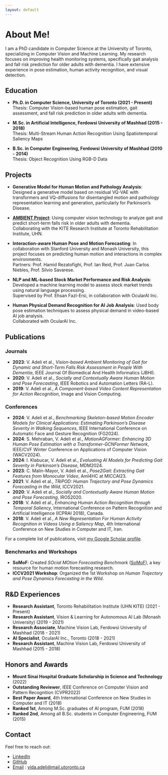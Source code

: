 ```yaml
---
layout: default
---
```


# About Me!

I am a PhD candidate in Computer Science at the University of Toronto, specializing in Computer Vision and Machine Learning. My research focuses on improving health monitoring systems, specifically gait analysis and fall risk prediction for older adults with dementia. I have extensive experience in pose estimation, human activity recognition, and visual detection.

## Education

- **Ph.D. in Computer Science, University of Toronto (2021 - Present)**  
  Thesis: Computer Vision-based human pose estimation, gait assessment, and fall risk prediction in older adults with dementia.  

- **M.Sc. in Artificial Intelligence, Ferdowsi University of Mashhad (2015 - 2018)**  
  Thesis: Multi-Stream Human Action Recognition Using Spatiotemporal Saliency Maps  
 
- **B.Sc. in Computer Engineering, Ferdowsi University of Mashhad (2010 - 2014)**  
  Thesis: Object Recognition Using RGB-D Data  

## Projects
- **Generative Model for Human Motion and Pathology Analysis**: Designed a generative model based on residual VQ-VAE with transformers and VQ-diffusions for disentangled motion and pathology representation learning and generation, particularly for Parkinson’s Disease.  

- **[AMBIENT Project](https://github.com/vida-adeli/AMBIENT-Project)**: Using computer vision technology to analyze gait and predict short-term falls risk in older adults with dementia.  
  Collaborating with the KITE Research Institute at Toronto Rehabilitation Institute, UHN.

- **Interaction-aware Human Pose and Motion Forecasting**: In collaboration with Stanford University and Monash University, this project focuses on predicting human motion and interactions in complex environments.  
  Partners: Prof. Hamid Rezatofighi, Prof. Ian Reid, Prof. Juan Carlos Niebles, Prof. Silvio Savarese.

- **NLP and ML-based Stock Market Performance and Risk Analysis**: Developed a machine learning model to assess stock market trends using natural language processing.  
  Supervised by Prof. Ehsan Fazl-Ersi, in collaboration with OcularAI Inc.

- **Human Physical Demand Recognition for AI Job Analysis**: Used body pose estimation techniques to assess physical demand in video-based AI job analysis.  
  Collaborated with OcularAI Inc.

## Publications

### Journals
- **2023**: V. Adeli et al., *Vision-based Ambient Monitoring of Gait for Dynamic and Short-Term Falls Risk Assessment in People With Dementia*, IEEE Journal Of Biomedical And Health Informatics (JBHI).
- **2020**: V. Adeli et al., *Socially and Contextually Aware Human Motion and Pose Forecasting*, IEEE Robotics and Automation Letters (RA-L).
- **2019**: V. Adeli et al., *A Component-based Video Content Representation for Action Recognition*, Image and Vision Computing.

### Conferences
- **2024**: V. Adeli et al., *Benchmarking Skeleton-based Motion Encoder Models for Clinical Applications: Estimating Parkinson’s Disease Severity in Walking Sequences*, IEEE International Conference on Automatic Face and Gesture Recognition (FG2024).
- **2024**: S. Mehraban, V. Adeli et al., *MotionAGFormer: Enhancing 3D Human Pose Estimation with a Transformer-GCNFormer Network*, IEEE/CVF Winter Conference on Applications of Computer Vision (WACV2024).
- **2024**: I. Klabucar, V. Adeli et al., *Evaluating AI Models for Predicting Gait Severity in Parkinson’s Disease*, MDM2024.
- **2023**: C. Malin-Mayor, V. Adeli et al., *Pose2Gait: Extracting Gait Features from Monocular Video*, AmI4HC at MICCAI23.
- **2021**: V. Adeli et al., *TRiPOD: Human Trajectory and Pose Dynamics Forecasting in the Wild*, ICCV2021.
- **2020**: V. Adeli et al., *Socially and Contextually Aware Human Motion and Pose Forecasting*, IROS2020.
- **2018**: V. Adeli et al., *Enhancing Human Action Recognition through Temporal Saliency*, International Conference on Pattern Recognition and Artificial Intelligence (ICPRAI 2018), Canada.
- **2018**: V. Adeli et al., *A New Representation For Human Activity Recognition in Videos Using a Saliency Map*, 4th International Conference on New Studies in Computer and IT, Iran.

For a complete list of publications, visit [my Google Scholar profile](https://scholar.google.com/citations?user=j_mCCb0AAAAJ&hl=en).

### Benchmarks and Workshops
- **SoMoF**: Created *SOcial MOtion Forecasting Benchmark* ([SoMoF](http://somof.stanford.edu)), a key resource for human motion forecasting research.
- **ICCV2021 Workshop**: Organized the 1st Workshop on *Human Trajectory and Pose Dynamics Forecasting in the Wild*.


## R&D Experiences

- **Research Assistant**, Toronto Rehabilitation Institute (UHN KITE) (2021 - Present)
- **Research Assistant**, Vision & Learning for Autonomous AI Lab (Monash University) (2019 - 2021)
- **Research Associate**, Machine Vision Lab, Ferdowsi University of Mashhad (2018 - 2021)
- **AI Specialist**, OcularAI Inc., Toronto (2018 - 2021)
- **Research Assistant**, Machine Vision Lab, Ferdowsi University of Mashhad (2015 - 2018)

## Honors and Awards

- **Mount Sinai Hospital Graduate Scholarship in Science and Technology** (2022)
- **Outstanding Reviewer**, IEEE Conference on Computer Vision and Pattern Recognition (CVPR2022)
- **Best Paper Award**, 4th International Conference on New Studies in Computer and IT (2018)
- **Ranked 1st**, Among M.Sc. graduates of AI program, FUM (2018)
- **Ranked 2nd**, Among all B.Sc. students in Computer Engineering, FUM (2015)


## Contact

Feel free to reach out:

- [LinkedIn](https://www.linkedin.com/in/vida-adeli/)
- [GitHub](https://github.com/vadeli)
- [Email](mailto:vida.adeli@mail.utoronto.ca) : vida.adeli@mail.utoronto.ca
